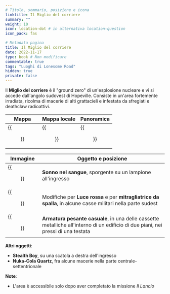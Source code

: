 ```yaml
---
# Titolo, sommario, posizione e icona
linktitle: Il Miglio del corriere
summary: ""
weight: 10
icon: location-dot # in alternativa location-question
icon_pack: fas

# Metadata pagina
title: Il Miglio del corriere
date: 2022-11-17
type: book # Non modificare
commentable: true
tags: "Luoghi di Lonesome Road"
hidden: true
private: false
---
```



<div class="fnv">

Il **Miglio del corriere** è il "ground zero" di un'esplosione nucleare e vi si accede dall'angolo sudovest di Hopeville. Consiste in un'area fortemente irradiata, ricolma di macerie di alti grattacieli e infestata da sfregiati e deathclaw radioattivi.

| Mappa | Mappa locale | Panoramica |
| ----- | ------------ | ---------- |
|  {{<figure src="fnv/LR_Couriers_Mile_map_marker.webp">}}     |  {{<figure src="fnv/The_Courier's_Mile_map.webp">}}            |  {{<figure src="fnv/Couriers_Mile.webp">}}          |

| Immagine | Oggetto e posizione |
| -------- | ------------------- |
|  {{<figure src="fnv/Blood-Nap.webp">}}        | **Sonno nel sangue**, sporgente su un lampione all'ingresso                    |
|  {{<figure src="fnv/GT_Gun_case_Courier's_Mile.webp">}}        | Modifiche per **Luce rossa** e per **mitragliatrice da spalla**, in alcune casse militari nella parte sudest                    |
| {{<figure src="fnv/GT_Gun_cases_Courier's_Mile.webp">}}         |  **Armatura pesante casuale**, in una delle cassette metalliche all'interno di un edificio di due piani, nei pressi di una testata                   | 

**Altri oggetti**:
- **Stealth Boy**, su una scatola a destra dell'ingresso
- **Nuka-Cola Quartz**, fra alcune macerie nella parte centrale-settentrionale

**Note**:
- L'area è accessibile solo dopo aver completato la missione _Il Lancio_

</div>

